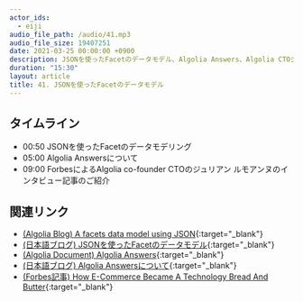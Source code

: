 ```yaml
---
actor_ids:
  - eiji
audio_file_path: /audio/41.mp3
audio_file_size: 19407251
date: 2021-03-25 00:00:00 +0900
description: JSONを使ったFacetのデータモデル、Algolia Answers、Algolia CTOジュリアンのForbesのインタビュー記事について話しました
duration: "15:30"
layout: article
title: 41. JSONを使ったFacetのデータモデル
---
```


## タイムライン

- 00:50 JSONを使ったFacetのデータモデリング
- 05:00 Algolia Answersについて
- 09:00 ForbesによるAlgolia co-founder CTOのジュリアン ルモアンヌのインタビュー記事のご紹介

## 関連リンク

- [(Algolia Blog) A facets data model using JSON](https://www.algolia.com/blog/engineering/facets-data-model-of-json-records/){:target="_blank"}
- [(日本語ブログ) JSONを使ったFacetのデータモデル](https://shinodogg.com/2021/03/22/facets-data-model-of-json-records/){:target="_blank"}
- [(Algolia Document) Algolia Answers](https://www.algolia.com/doc/guides/algolia-ai/answers/){:target="_blank"}
- [(日本語ブログ) Algolia Answersについて](https://shinodogg.com/2021/03/23/algolia-answers/){:target="_blank"}
- [(Forbes記事) How E-Commerce Became A Technology Bread And Butter](https://www.forbes.com/sites/adrianbridgwater/2021/03/23/how-e-commerce-became-a-technology-bread-and-butter/){:target="_blank"}